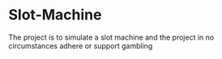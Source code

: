 # Slot-Machine

The project is to simulate a slot machine and the project in no circumstances adhere or support gambling
